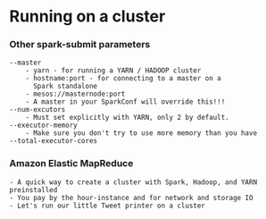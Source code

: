 # Running on a cluster

### Other spark-submit parameters
````text
--master
	- yarn - for running a YARN / HADOOP cluster
	- hostname:port - for connecting to a master on a 
	  Spark standalone
	- mesos://masternode:port
	- A master in your SparkConf will override this!!!
--num-excutors
	- Must set explicitly with YARN, only 2 by default.
--executor-memory
	- Make sure you don't try to use more memory than you have
--total-executor-cores
````

### Amazon Elastic MapReduce
````text
- A quick way to create a cluster with Spark, Hadoop, and YARN preinstalled
- You pay by the hour-instance and for network and storage IO
- Let's run our little Tweet printer on a cluster
````			  